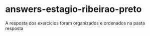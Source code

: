 # answers-estagio-ribeirao-preto

A resposta dos exercícios foram organizados e ordenados na pasta resposta 
